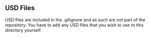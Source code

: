 ## USD Files

USD files are included in the .gitignore and as such are not part of the repository. You have to add any USD files that you wish to use to this directory yourself. 